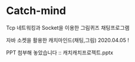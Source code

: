 # Catch-mind
Tcp 네트워킹과 Socket을 이용한 그림퀴즈 채팅프로그램

자바 소켓을 활용한 캐치마인드(채팅,그림) 
2020.04.05 !

PPT 첨부해 놓았습니다 :: 캐치캐치프로젝트.pptx 
